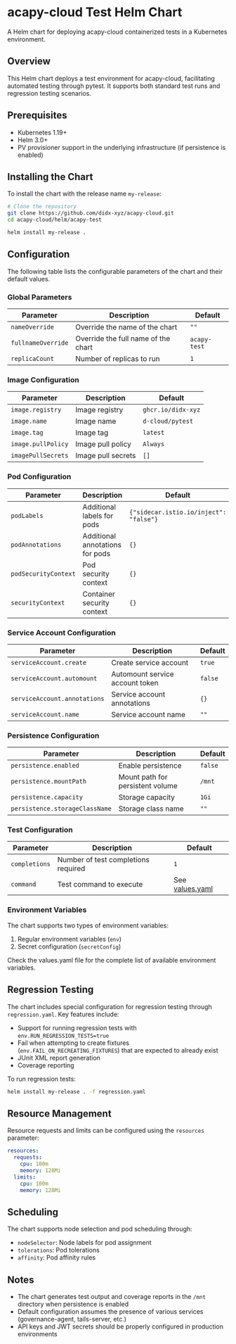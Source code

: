 # acapy-cloud Test Helm Chart

A Helm chart for deploying acapy-cloud containerized tests in a Kubernetes environment.

## Overview

This Helm chart deploys a test environment for acapy-cloud, facilitating automated testing through pytest.
It supports both standard test runs and regression testing scenarios.

## Prerequisites

- Kubernetes 1.19+
- Helm 3.0+
- PV provisioner support in the underlying infrastructure (if persistence is enabled)

## Installing the Chart

To install the chart with the release name `my-release`:

```bash
# Clone the repository
git clone https://github.com/didx-xyz/acapy-cloud.git
cd acapy-cloud/helm/acapy-test

helm install my-release .
```

## Configuration

The following table lists the configurable parameters of the chart and their default values.

### Global Parameters

| Parameter | Description | Default |
|-----------|-------------|---------|
| `nameOverride` | Override the name of the chart | `""` |
| `fullnameOverride` | Override the full name of the chart | `acapy-test` |
| `replicaCount` | Number of replicas to run | `1` |

### Image Configuration

| Parameter | Description | Default |
|-----------|-------------|---------|
| `image.registry` | Image registry | `ghcr.io/didx-xyz` |
| `image.name` | Image name | `d-cloud/pytest` |
| `image.tag` | Image tag | `latest` |
| `image.pullPolicy` | Image pull policy | `Always` |
| `imagePullSecrets` | Image pull secrets | `[]` |

### Pod Configuration

| Parameter | Description | Default |
|-----------|-------------|---------|
| `podLabels` | Additional labels for pods | `{"sidecar.istio.io/inject": "false"}` |
| `podAnnotations` | Additional annotations for pods | `{}` |
| `podSecurityContext` | Pod security context | `{}` |
| `securityContext` | Container security context | `{}` |

### Service Account Configuration

| Parameter | Description | Default |
|-----------|-------------|---------|
| `serviceAccount.create` | Create service account | `true` |
| `serviceAccount.automount` | Automount service account token | `false` |
| `serviceAccount.annotations` | Service account annotations | `{}` |
| `serviceAccount.name` | Service account name | `""` |

### Persistence Configuration

| Parameter | Description | Default |
|-----------|-------------|---------|
| `persistence.enabled` | Enable persistence | `false` |
| `persistence.mountPath` | Mount path for persistent volume | `/mnt` |
| `persistence.capacity` | Storage capacity | `1Gi` |
| `persistence.storageClassName` | Storage class name | `""` |

### Test Configuration

| Parameter | Description | Default |
|-----------|-------------|---------|
| `completions` | Number of test completions required | `1` |
| `command` | Test command to execute | See [values.yaml](./conf/local/values.yaml) |

### Environment Variables

The chart supports two types of environment variables:

1. Regular environment variables (`env`)
2. Secret configuration (`secretConfig`)

Check the values.yaml file for the complete list of available environment variables.

## Regression Testing

The chart includes special configuration for regression testing through `regression.yaml`. Key features include:

- Support for running regression tests with `env.RUN_REGRESSION_TESTS=true`
- Fail when attempting to create fixtures (`env.FAIL_ON_RECREATING_FIXTURES`) that are expected to already exist
- JUnit XML report generation
- Coverage reporting

To run regression tests:

```bash
helm install my-release . -f regression.yaml
```

## Resource Management

Resource requests and limits can be configured using the `resources` parameter:

```yaml
resources:
  requests:
    cpu: 100m
    memory: 128Mi
  limits:
    cpu: 100m
    memory: 128Mi
```

## Scheduling

The chart supports node selection and pod scheduling through:

- `nodeSelector`: Node labels for pod assignment
- `tolerations`: Pod tolerations
- `affinity`: Pod affinity rules

## Notes

- The chart generates test output and coverage reports in the `/mnt` directory when persistence is enabled
- Default configuration assumes the presence of various services (governance-agent, tails-server, etc.)
- API keys and JWT secrets should be properly configured in production environments
